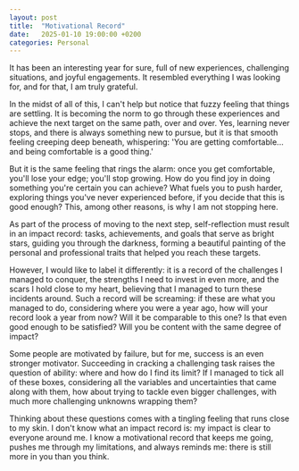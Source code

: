 ```yaml
---
layout: post
title:  "Motivational Record"
date:   2025-01-10 19:00:00 +0200
categories: Personal
---
```

It has been an interesting year for sure, full of new experiences, challenging situations, and joyful engagements. It resembled everything I was looking for, and for that, I am truly grateful.

In the midst of all of this, I can't help but notice that fuzzy feeling that things are settling. It is becoming the norm to go through these experiences and achieve the next target on the same path, over and over. Yes, learning never stops, and there is always something new to pursue, but it is that smooth feeling creeping deep beneath, whispering: 'You are getting comfortable... and being comfortable is a good thing.'

But it is the same feeling that rings the alarm: once you get comfortable, you'll lose your edge; you'll stop growing. How do you find joy in doing something you're certain you can achieve? What fuels you to push harder, exploring things you've never experienced before, if you decide that this is good enough? This, among other reasons, is why I am not stopping here.

As part of the process of moving to the next step, self-reflection must result in an impact record: tasks, achievements, and goals that serve as bright stars, guiding you through the darkness, forming a beautiful painting of the personal and professional traits that helped you reach these targets.

However, I would like to label it differently: it is a record of the challenges I managed to conquer, the strengths I need to invest in even more, and the scars I hold close to my heart, believing that I managed to turn these incidents around. Such a record will be screaming: if these are what you managed to do, considering where you were a year ago, how will your record look a year from now? Will it be comparable to this one? Is that even good enough to be satisfied? Will you be content with the same degree of impact?

Some people are motivated by failure, but for me, success is an even stronger motivator. Succeeding in cracking a challenging task raises the question of ability: where and how do I find its limit? If I managed to tick all of these boxes, considering all the variables and uncertainties that came along with them, how about trying to tackle even bigger challenges, with much more challenging unknowns wrapping them?

Thinking about these questions comes with a tingling feeling that runs close to my skin. I don't know what an impact record is: my impact is clear to everyone around me. I know a motivational record that keeps me going, pushes me through my limitations, and always reminds me: there is still more in you than you think.